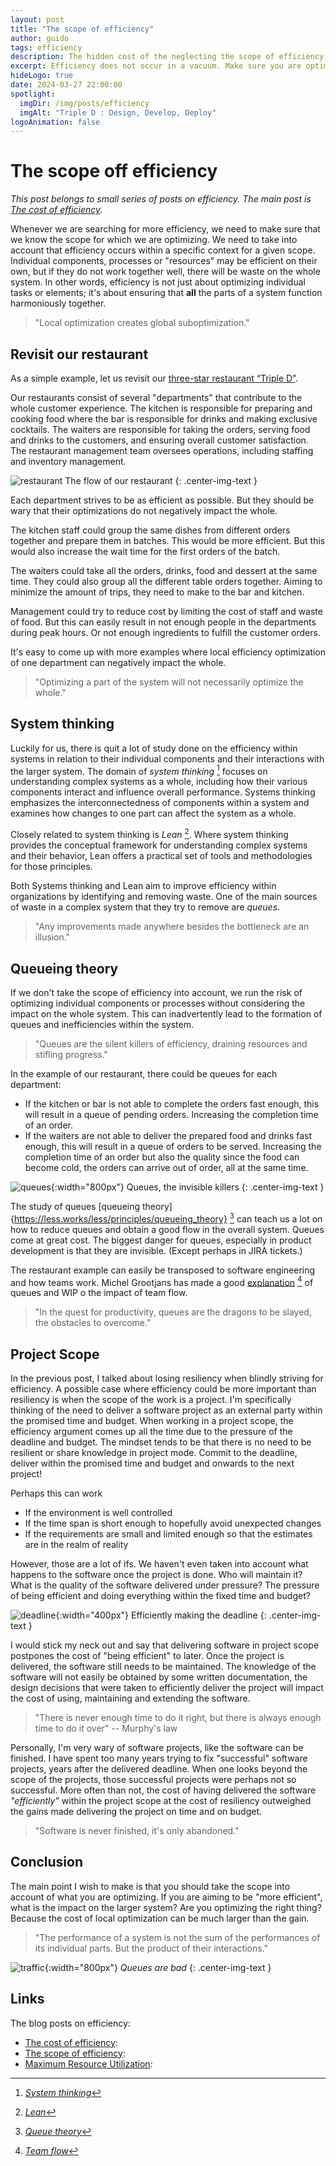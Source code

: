 ```yaml
---
layout: post
title: "The scope of efficiency"
author: guido
tags: efficiency
description: The hidden cost of the neglecting the scope of efficiency in software development
excerpt: Efficiency does not occur in a vacuum. Make sure you are optimizing for the right scope.
hideLogo: true
date: 2024-03-27 22:00:00
spotlight:
  imgDir: /img/posts/efficiency
  imgAlt: "Triple D : Design, Develop, Deploy"
logoAnimation: false
---
```


# The scope off efficiency

*This post belongs to small series of posts on efficiency. The main post is [The cost of efficiency](/27/03/2024/cost-of-efficiency/).*

Whenever we are searching for more efficiency, we need to make sure that we know the scope for which we are optimizing. We need to take into account that efficiency occurs within a specific context for a given scope. Individual components, processes or "resources" may be efficient on their own, but if they do not work together well, there will be waste on the whole system. In other words, efficiency is not just about optimizing individual tasks or elements; it's about ensuring that **all** the parts of a system function harmoniously together.

> "Local optimization creates global suboptimization."

## Revisit our restaurant

As a simple example, let us revisit our [three-star restaurant “Triple D”](/09/04/2019/event-storming-a-restaurant/).

Our restaurants consist of several "departments" that contribute to the whole customer experience. The kitchen is responsible for preparing and cooking food where the bar is responsible for drinks and making exclusive cocktails. The waiters are responsible for taking the orders, serving food and drinks to the customers, and ensuring overall customer satisfaction. The restaurant management team oversees operations, including staffing and inventory management.

![restaurant](/img/posts/efficiency/restaurant-flow.jpg)
The flow of our restaurant
{: .center-img-text }

Each department strives to be as efficient as possible. But they should be wary that their optimizations do not negatively impact the whole.

The kitchen staff could group the same dishes from different orders together and prepare them in batches. This would be more efficient. But this would also increase the wait time for the first orders of the batch.

The waiters could take all the orders, drinks, food and dessert at the same time. They could also group all the different table orders together. Aiming to minimize the amount of trips, they need to make to the bar and kitchen.

Management could try to reduce cost by limiting the cost of staff and waste of food. But this can easily result in not enough people in the departments during peak hours. Or not enough ingredients to fulfill the customer orders.

It's easy to come up with more examples where local efficiency optimization of one department can negatively impact the whole.

> "Optimizing a part of the system will not necessarily optimize the whole."

## System thinking

Luckily for us, there is quit a lot of study done on the efficiency within systems in relation to their individual components and their interactions with the larger system. The domain of *system thinking* [^system] focuses on understanding complex systems as a whole, including how their various components interact and influence overall performance.  Systems thinking emphasizes the interconnectedness of components within a system and examines how changes to one part can affect the system as a whole.

Closely related to system thinking is *Lean* [^Lean]. Where system thinking provides the conceptual framework for understanding complex systems and their behavior, Lean offers a practical set of tools and methodologies for those principles.

Both Systems thinking and Lean aim to improve efficiency within organizations by identifying and removing waste. One of the main sources of waste in a complex system that they try to remove are *queues*. 

> "Any improvements made anywhere besides the bottleneck are an illusion."

## Queueing theory 

If we don't take the scope of efficiency into account, we run the risk of optimizing individual components or processes without considering the impact on the whole system. This can inadvertently lead to the formation of queues and inefficiencies within the system. 

> "Queues are the silent killers of efficiency, draining resources and stifling progress."

In the example of our restaurant, there could be queues for each department:

+ If the kitchen or bar is not able to complete the orders fast enough, this will result in a queue of pending orders. Increasing the completion time of an order.
+ If the waiters are not able to deliver the prepared food and drinks fast enough, this will result in a queue of orders to be served. Increasing the completion time of an order but also the quality since the food can become cold, the orders can arrive out of order, all at the same time.

![queues](/img/posts/efficiency/queues.jpg){:width="800px"}
Queues, the invisible killers
{: .center-img-text }

The study of queues [queueing theory]{https://less.works/less/principles/queueing_theory} [^queue] can teach us a lot on how to reduce queues and obtain a good flow in the overall system. Queues come at great cost. The biggest danger for queues, especially in product development is that they are invisible. (Except perhaps in JIRA tickets.) 

The restaurant example can easily be transposed to software engineering and how teams work. Michel Grootjans has made a good [explanation](https://youtu.be/bhpQKA9XYcE) [^team-flow] of queues and WIP o the impact of team flow.

> "In the quest for productivity, queues are the dragons to be slayed, the obstacles to overcome."

## Project Scope

In the previous post, I talked about losing resiliency when blindly striving for efficiency. A possible case where efficiency could be more important than resiliency is when the scope of the work is a project. I'm specifically thinking of the need to deliver a software project as an external party within the promised time and budget. When working in a project scope, the efficiency argument comes up all the time due to the pressure of the deadline and budget. The mindset tends to be that there is no need to be resilient or share knowledge in project mode. Commit to the deadline, deliver within the promised time and budget and onwards to the next project!

Perhaps this can work 
+ If the environment is well controlled
+ If the time span is short enough to hopefully avoid unexpected changes
+ If the requirements are small and limited enough so that the estimates are in the realm of reality

However, those are a lot of ifs. We haven't even taken into account what happens to the software once the project is done. Who will maintain it? What is the quality of the software delivered under pressure? The pressure of being efficient and doing everything within the fixed time and budget?

![deadline](/img/posts/efficiency/program-night.jpg){:width="400px"}
Efficiently making the deadline
{: .center-img-text }

I would stick my neck out and say that delivering software in project scope postpones the cost of "being efficient" to later. Once the project is delivered, the software still needs to be maintained. The knowledge of the software will not easily be obtained by some written documentation, the design decisions that were taken to efficiently deliver the project will impact the cost of using, maintaining and extending the software. 

> "There is never enough time to do it right, but there is always enough time to do it over" -- Murphy's law

Personally, I'm very wary of software projects, like the software can be finished. I have spent too many years trying to fix "successful" software projects, years after the delivered deadline. When one looks beyond the scope of the projects, those successful projects were perhaps not so successful. More often than not, the cost of having delivered the software *"efficiently"* within the project scope at the cost of resiliency outweighed the gains made delivering the project on time and on budget.

> "Software is never finished, it's only abandoned."

## Conclusion

The main point I wish to make is that you should take the scope into account of what you are optimizing. If you are aiming to be "more efficient", what is the impact on the larger system? Are you optimizing the right thing?  Because the cost of local optimization can be much larger than the gain. 

> "The performance of a system is not the sum of the performances of its individual parts. But the product of their interactions."

![traffic](/img/posts/efficiency/trafic.jpg){:width="800px"}
*Queues are bad*
{: .center-img-text }

## Links

The blog posts on efficiency:
+ [The cost of efficiency](/27/03/2024/cost-of-efficiency/):
+ [The scope of efficiency](/27/03/2024/scope-of-efficiency/):
+ [Maximum Resource Utilization](/27/03/2024/maximizing-resource-efficiency/):

[^system]: _[System thinking](https://thesystemsthinker.com/systems-thinking-what-why-when-where-and-how/)_
[^lean]: _[Lean](https://www.lean.org/explore-lean/what-is-lean/)_
[^queue]: _[Queue theory](https://less.works/less/principles/queueing_theory)_
[^team-flow]: _[Team flow](https://youtu.be/bhpQKA9XYcE)_



